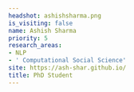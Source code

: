 ```yaml
---
headshot: ashishsharma.png
is_visiting: false
name: Ashish Sharma
priority: 5
research_areas:
- NLP
- ' Computational Social Science'
site: https://ash-shar.github.io/
title: PhD Student
---
```

